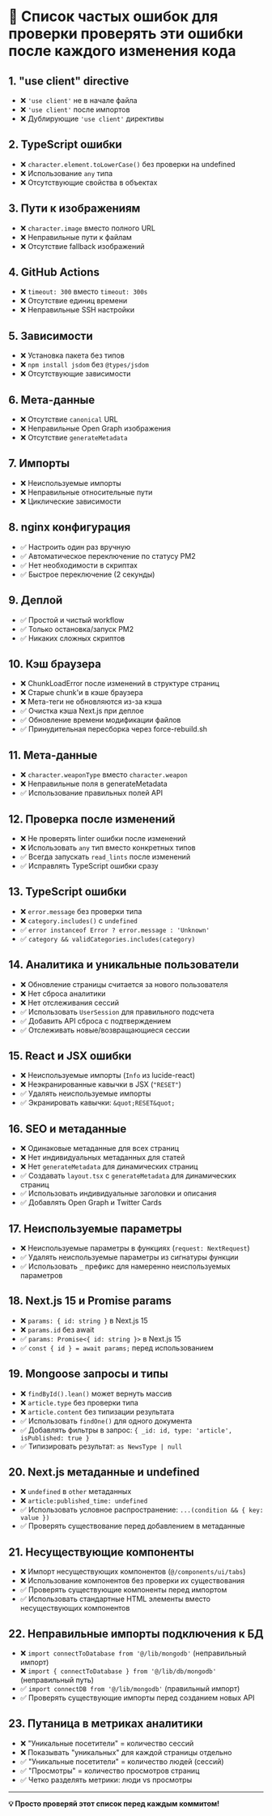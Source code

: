 # 🚨 Список частых ошибок для проверки проверять эти ошибки после каждого изменения кода

## **1. "use client" directive**
- ❌ `'use client'` не в начале файла
- ❌ `'use client'` после импортов
- ❌ Дублирующие `'use client'` директивы

## **2. TypeScript ошибки**
- ❌ `character.element.toLowerCase()` без проверки на undefined
- ❌ Использование `any` типа
- ❌ Отсутствующие свойства в объектах

## **3. Пути к изображениям**
- ❌ `character.image` вместо полного URL
- ❌ Неправильные пути к файлам
- ❌ Отсутствие fallback изображений

## **4. GitHub Actions**
- ❌ `timeout: 300` вместо `timeout: 300s`
- ❌ Отсутствие единиц времени
- ❌ Неправильные SSH настройки

## **5. Зависимости**
- ❌ Установка пакета без типов
- ❌ `npm install jsdom` без `@types/jsdom`
- ❌ Отсутствующие зависимости

## **6. Мета-данные**
- ❌ Отсутствие `canonical` URL
- ❌ Неправильные Open Graph изображения
- ❌ Отсутствие `generateMetadata`

## **7. Импорты**
- ❌ Неиспользуемые импорты
- ❌ Неправильные относительные пути
- ❌ Циклические зависимости

## **8. nginx конфигурация**
- ✅ Настроить один раз вручную
- ✅ Автоматическое переключение по статусу PM2
- ✅ Нет необходимости в скриптах
- ✅ Быстрое переключение (2 секунды)

## **9. Деплой**
- ✅ Простой и чистый workflow
- ✅ Только остановка/запуск PM2
- ✅ Никаких сложных скриптов

## **10. Кэш браузера**
- ❌ ChunkLoadError после изменений в структуре страниц
- ❌ Старые chunk'и в кэше браузера
- ❌ Мета-теги не обновляются из-за кэша
- ✅ Очистка кэша Next.js при деплое
- ✅ Обновление времени модификации файлов
- ✅ Принудительная пересборка через force-rebuild.sh

## **11. Мета-данные**
- ❌ `character.weaponType` вместо `character.weapon`
- ❌ Неправильные поля в generateMetadata
- ✅ Использование правильных полей API

## **12. Проверка после изменений**
- ❌ Не проверять linter ошибки после изменений
- ❌ Использовать `any` тип вместо конкретных типов
- ✅ Всегда запускать `read_lints` после изменений
- ✅ Исправлять TypeScript ошибки сразу

## **13. TypeScript ошибки**
- ❌ `error.message` без проверки типа
- ❌ `category.includes()` с `undefined`
- ✅ `error instanceof Error ? error.message : 'Unknown'`
- ✅ `category && validCategories.includes(category)`

## **14. Аналитика и уникальные пользователи**
- ❌ Обновление страницы считается за нового пользователя
- ❌ Нет сброса аналитики
- ❌ Нет отслеживания сессий
- ✅ Использовать `UserSession` для правильного подсчета
- ✅ Добавить API сброса с подтверждением
- ✅ Отслеживать новые/возвращающиеся сессии

## **15. React и JSX ошибки**
- ❌ Неиспользуемые импорты (`Info` из lucide-react)
- ❌ Неэкранированные кавычки в JSX (`"RESET"`)
- ✅ Удалять неиспользуемые импорты
- ✅ Экранировать кавычки: `&quot;RESET&quot;`

## **16. SEO и метаданные**
- ❌ Одинаковые метаданные для всех страниц
- ❌ Нет индивидуальных метаданных для статей
- ❌ Нет `generateMetadata` для динамических страниц
- ✅ Создавать `layout.tsx` с `generateMetadata` для динамических страниц
- ✅ Использовать индивидуальные заголовки и описания
- ✅ Добавлять Open Graph и Twitter Cards

## **17. Неиспользуемые параметры**
- ❌ Неиспользуемые параметры в функциях (`request: NextRequest`)
- ✅ Удалять неиспользуемые параметры из сигнатуры функции
- ✅ Использовать `_` префикс для намеренно неиспользуемых параметров

## **18. Next.js 15 и Promise params**
- ❌ `params: { id: string }` в Next.js 15
- ❌ `params.id` без await
- ✅ `params: Promise<{ id: string }>` в Next.js 15
- ✅ `const { id } = await params;` перед использованием

## **19. Mongoose запросы и типы**
- ❌ `findById().lean()` может вернуть массив
- ❌ `article.type` без проверки типа
- ❌ `article.content` без типизации результата
- ✅ Использовать `findOne()` для одного документа
- ✅ Добавлять фильтры в запрос: `{ _id: id, type: 'article', isPublished: true }`
- ✅ Типизировать результат: `as NewsType | null`

## **20. Next.js метаданные и undefined**
- ❌ `undefined` в `other` метаданных
- ❌ `article:published_time: undefined`
- ✅ Использовать условное распространение: `...(condition && { key: value })`
- ✅ Проверять существование перед добавлением в метаданные

## **21. Несуществующие компоненты**
- ❌ Импорт несуществующих компонентов (`@/components/ui/tabs`)
- ❌ Использование компонентов без проверки их существования
- ✅ Проверять существующие компоненты перед импортом
- ✅ Использовать стандартные HTML элементы вместо несуществующих компонентов

## **22. Неправильные импорты подключения к БД**
- ❌ `import connectToDatabase from '@/lib/mongodb'` (неправильный импорт)
- ❌ `import { connectToDatabase } from '@/lib/db/mongodb'` (неправильный путь)
- ✅ `import connectDB from '@/lib/mongodb'` (правильный импорт)
- ✅ Проверять существующие импорты перед созданием новых API

## **23. Путаница в метриках аналитики**
- ❌ "Уникальные посетители" = количество сессий
- ❌ Показывать "уникальных" для каждой страницы отдельно
- ✅ "Уникальные посетители" = количество людей (сессий)
- ✅ "Просмотры" = количество просмотров страниц
- ✅ Четко разделять метрики: люди vs просмотры

---

**💡 Просто проверяй этот список перед каждым коммитом!**

